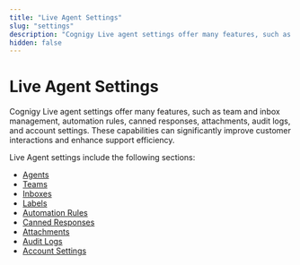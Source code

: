 ```yaml
---
title: "Live Agent Settings"
slug: "settings"
description: "Cognigy Live agent settings offer many features, such as team and inbox management, automation rules, canned responses, attachments, audit logs, and account settings. "
hidden: false
---
```


# Live Agent Settings

Cognigy Live agent settings offer many features, such as team and inbox management, automation rules, canned responses, attachments, audit logs, and account settings. These capabilities can significantly improve customer interactions and enhance support efficiency.

Live Agent settings include the following sections:

- [Agents](agents.md)
- [Teams](teams.md)
- [Inboxes](inboxes.md)
- [Labels](labels.md)
- [Automation Rules](automation-rules.md)
- [Canned Responses](canned-responses.md)
- [Attachments](attachments.md)
- [Audit Logs](audit-logs.md)
- [Account Settings](account-settings.md)